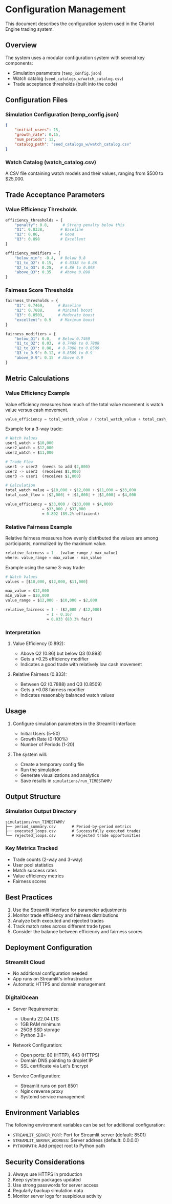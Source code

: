 # Configuration Management

This document describes the configuration system used in the Chariot Engine trading system.

## Overview

The system uses a modular configuration system with several key components:
- Simulation parameters (`temp_config.json`)
- Watch catalog (`seed_catalogs_w/watch_catalog.csv`)
- Trade acceptance thresholds (built into the code)

## Configuration Files

### Simulation Configuration (temp_config.json)
```json
{
    "initial_users": 15,
    "growth_rate": 0.15,
    "num_periods": 12,
    "catalog_path": "seed_catalogs_w/watch_catalog.csv"
}
```

### Watch Catalog (watch_catalog.csv)
A CSV file containing watch models and their values, ranging from $500 to $25,000.

## Trade Acceptance Parameters

### Value Efficiency Thresholds
```python
efficiency_thresholds = {
    "penalty": 0.8,      # Strong penalty below this
    "Q1": 0.8338,       # Baseline
    "Q2": 0.86,         # Good
    "Q3": 0.898         # Excellent
}

efficiency_modifiers = {
    "below_min": -0.4,  # Below 0.8
    "Q1_to_Q2": 0.15,   # 0.8338 to 0.86
    "Q2_to_Q3": 0.25,   # 0.86 to 0.898
    "above_Q3": 0.35    # Above 0.898
}
```

### Fairness Score Thresholds
```python
fairness_thresholds = {
    "Q1": 0.7469,      # Baseline
    "Q2": 0.7888,      # Minimal boost
    "Q3": 0.8509,      # Moderate boost
    "excellent": 0.9    # Maximum boost
}

fairness_modifiers = {
    "below_Q1": 0.0,   # Below 0.7469
    "Q1_to_Q2": 0.03,  # 0.7469 to 0.7888
    "Q2_to_Q3": 0.08,  # 0.7888 to 0.8509
    "Q3_to_0.9": 0.12, # 0.8509 to 0.9
    "above_0.9": 0.15  # Above 0.9
}
```

## Metric Calculations

### Value Efficiency Example
Value efficiency measures how much of the total value movement is watch value versus cash movement.

```python
value_efficiency = total_watch_value / (total_watch_value + total_cash_flow)
```

Example for a 3-way trade:
```python
# Watch Values
user1_watch = $10,000
user2_watch = $12,000
user3_watch = $11,000

# Trade Flow
user1 -> user2  (needs to add $2,000)
user2 -> user3  (receives $1,000)
user3 -> user1  (receives $1,000)

# Calculation
total_watch_value = $10,000 + $12,000 + $11,000 = $33,000
total_cash_flow = |$2,000| + |$1,000| + |$1,000| = $4,000

value_efficiency = $33,000 / ($33,000 + $4,000)
                = $33,000 / $37,000
                ≈ 0.892 (89.2% efficient)
```

### Relative Fairness Example
Relative fairness measures how evenly distributed the values are among participants, normalized by the maximum value.

```python
relative_fairness = 1 - (value_range / max_value)
where: value_range = max_value - min_value
```

Example using the same 3-way trade:
```python
# Watch Values
values = [$10,000, $12,000, $11,000]

max_value = $12,000
min_value = $10,000
value_range = $12,000 - $10,000 = $2,000

relative_fairness = 1 - ($2,000 / $12,000)
                  = 1 - 0.167
                  ≈ 0.833 (83.3% fair)
```

### Interpretation

1. Value Efficiency (0.892):
   - Above Q2 (0.86) but below Q3 (0.898)
   - Gets a +0.25 efficiency modifier
   - Indicates a good trade with relatively low cash movement

2. Relative Fairness (0.833):
   - Between Q2 (0.7888) and Q3 (0.8509)
   - Gets a +0.08 fairness modifier
   - Indicates reasonably balanced watch values

## Usage

1. Configure simulation parameters in the Streamlit interface:
   - Initial Users (5-50)
   - Growth Rate (0-100%)
   - Number of Periods (1-20)

2. The system will:
   - Create a temporary config file
   - Run the simulation
   - Generate visualizations and analytics
   - Save results in `simulations/run_TIMESTAMP/`

## Output Structure

### Simulation Output Directory
```
simulations/run_TIMESTAMP/
├── period_summary.csv       # Period-by-period metrics
├── executed_loops.csv       # Successfully executed trades
└── rejected_loops.csv       # Rejected trade opportunities
```

### Key Metrics Tracked
- Trade counts (2-way and 3-way)
- User pool statistics
- Match success rates
- Value efficiency metrics
- Fairness scores

## Best Practices

1. Use the Streamlit interface for parameter adjustments
2. Monitor trade efficiency and fairness distributions
3. Analyze both executed and rejected trades
4. Track match rates across different trade types
5. Consider the balance between efficiency and fairness scores

## Deployment Configuration

### Streamlit Cloud
- No additional configuration needed
- App runs on Streamlit's infrastructure
- Automatic HTTPS and domain management

### DigitalOcean
- Server Requirements:
  - Ubuntu 22.04 LTS
  - 1GB RAM minimum
  - 25GB SSD storage
  - Python 3.8+

- Network Configuration:
  - Open ports: 80 (HTTP), 443 (HTTPS)
  - Domain DNS pointing to droplet IP
  - SSL certificate via Let's Encrypt

- Service Configuration:
  - Streamlit runs on port 8501
  - Nginx reverse proxy
  - Systemd service management

## Environment Variables

The following environment variables can be set for additional configuration:

- `STREAMLIT_SERVER_PORT`: Port for Streamlit server (default: 8501)
- `STREAMLIT_SERVER_ADDRESS`: Server address (default: 0.0.0.0)
- `PYTHONPATH`: Add project root to Python path

## Security Considerations

1. Always use HTTPS in production
2. Keep system packages updated
3. Use strong passwords for server access
4. Regularly backup simulation data
5. Monitor server logs for suspicious activity 
